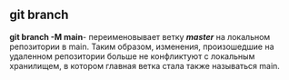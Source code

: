 ## git branch

**git branch -M main**- переименовывает ветку ***master*** на локальном репозитории в main. Таким образом, изменения, произошедшие на удаленном репозитории больше не конфликтуют с локальным хранилищем, в котором главная ветка стала также называться main.
